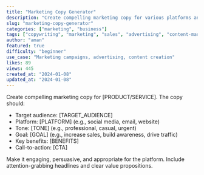```yaml
---
title: "Marketing Copy Generator"
description: "Create compelling marketing copy for various platforms and audiences with this versatile prompt."
slug: "marketing-copy-generator"
categories: ["marketing", "business"]
tags: ["copywriting", "marketing", "sales", "advertising", "content-marketing"]
author: "aman"
featured: true
difficulty: "beginner"
use_case: "Marketing campaigns, advertising, content creation"
likes: 89
views: 445
created_at: "2024-01-08"
updated_at: "2024-01-08"
---
```


Create compelling marketing copy for [PRODUCT/SERVICE]. The copy should:

- Target audience: [TARGET_AUDIENCE]
- Platform: [PLATFORM] (e.g., social media, email, website)
- Tone: [TONE] (e.g., professional, casual, urgent)
- Goal: [GOAL] (e.g., increase sales, build awareness, drive traffic)
- Key benefits: [BENEFITS]
- Call-to-action: [CTA]

Make it engaging, persuasive, and appropriate for the platform. Include attention-grabbing headlines and clear value propositions. 